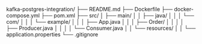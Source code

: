 kafka-postgres-integration/ ├── README.md ├── Dockerfile ├── docker-compose.yml ├── pom.xml ├── src/ │ ├── main/ │ │ ├── java/ │ │ │ └── com/ │ │ │ └── example/ │ │ │ ├── App.java │ │ │ ├── Order/ │ │ │ │ ├── Producer.java │ │ │ │ └── Consumer.java │ │ └── resources/ │ │ └── application.properties └── .gitignore
